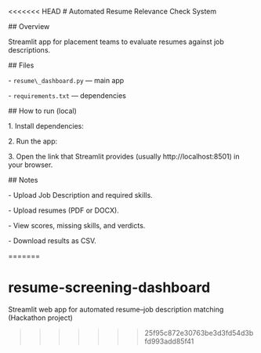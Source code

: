 <<<<<<< HEAD
\# Automated Resume Relevance Check System



\## Overview

Streamlit app for placement teams to evaluate resumes against job descriptions.



\## Files

\- `resume\_dashboard.py` — main app

\- `requirements.txt` — dependencies



\## How to run (local)

1\. Install dependencies:

2\. Run the app:

3\. Open the link that Streamlit provides (usually http://localhost:8501) in your browser.



\## Notes

\- Upload Job Description and required skills.

\- Upload resumes (PDF or DOCX).

\- View scores, missing skills, and verdicts.

\- Download results as CSV.



=======
# resume-screening-dashboard
Streamlit web app for automated resume–job description matching (Hackathon project)
>>>>>>> 25f95c872e30763be3d3fd54d3bfd993add85f41
